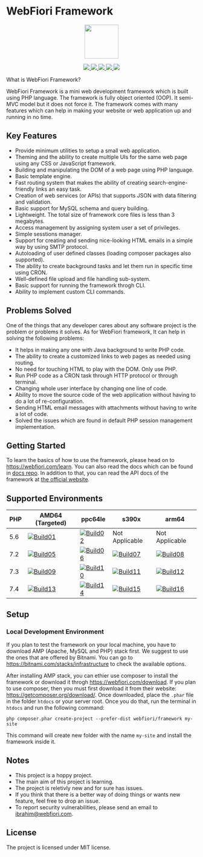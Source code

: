 # WebFiori Framework
<p align="center">
<img width="90px" hight="90px" src="https://programmingacademia.com/webfiori/themes/webfiori/images/favicon.png">
</p>
<p align="center">
  <a href="https://travis-ci.org/usernane/webfiori">
    <img src="https://travis-ci.org/usernane/webfiori.svg?branch=master">
  </a>
  <a href="https://codecov.io/gh/usernane/webfiori">
    <img src="https://codecov.io/gh/usernane/webfiori/branch/master/graph/badge.svg" />
  </a>
  <a href="https://sonarcloud.io/dashboard?id=usernane_webfiori">
      <img src="https://sonarcloud.io/api/project_badges/measure?project=usernane_webfiori&metric=alert_status" />
  </a>
  <a href="https://github.com/usernane/webfiori/releases">
      <img src="https://img.shields.io/github/release/usernane/webfiori.svg?label=latest" />
  </a>
  <img src="https://img.shields.io/packagist/dt/webfiori/framework?color=light-green">
</p>
What is WebFiori Framework?

WebFiori Framework is a mini web development framework which is built using PHP language. The framework is fully object oriented (OOP). It semi-MVC model but it does not force it. The framework comes with many features which can help in making your website or web application up and running in no time.

## Key Features
* Provide minimum utilities to setup a small web application.
* Theming and the ability to create multiple UIs for the same web page using any CSS or JavaScript framework.
* Building and manipulating the DOM of a web page using PHP language.
* Basic template engine.
* Fast routing system that makes the ability of creating search-engine-friendly links an easy task.
* Creation of web services (or APIs) that supports JSON with data filtering and validation.
* Basic support for MySQL schema and query building.
* Lightweight. The total size of framework core files is less than 3 megabytes.
* Access management by assigning system user a set of privileges.
* Simple sesstions manager.
* Support for creating and sending nice-looking HTML emails in a simple way by using SMTP protocol.
* Autoloading of user defined classes (loading composer packages also supported).
* The ability to create background tasks and let them run in specific time using CRON.
* Well-defined file upload and file handling sub-system.
* Basic support for running the framework throgh CLI.
* Ability to implement custom CLI commands.

## Problems Solved
One of the things that any developer cares about any software project is the problem or problems it solves. As for WebFiori framework, It can help in solving the following problems:
* It helps in making any one with Java background to write PHP code.
* The ability to create a customized links to web pages as needed using routing.
* No need for touching HTML to play with the DOM. Only use PHP.
* Run PHP code as a CRON task through HTTP protocol or through terminal.
* Changing whole user interface by changing one line of code.
* Ability to move the source code of the web application without having to do a lot of re-configuration.
* Sending HTML email messages with attachments without having to write a lot of code.
* Solved the issues which are found in default PHP session management implementation.

## Getting Started 
To learn the basics of how to use the framework, please head on to https://webfiori.com/learn. You can also read the docs which can be found in [docs repo](https://github.com/usernane/wf-docs). In addition to that, you can read the API docs of the framework at [the official website](https://webfiori.com/docs).

## Supported Environments 
| PHP | AMD64 (Targeted)     | ppc64le              | s390x                | arm64                |
| --- | -------------------- | -------------------- | -------------------- | -------------------- |
| 5.6 | [![Build01][01]][0]  | [![Build02][05]][0]  | Not Applicable       | Not Applicable       |
| 7.2 | [![Build05][02]][0]  | [![Build06][06]][0]  | [![Build07][09]][0]  | [![Build08][12]][0]  |
| 7.3 | [![Build09][03]][0]  | [![Build10][07]][0]  | [![Build11][10]][0]  | [![Build12][13]][0]  |
| 7.4 | [![Build13][04]][0]  | [![Build14][08]][0]  | [![Build15][11]][0]  | [![Build16][14]][0]  |

[0]: https://travis-ci.org/usernane/webfiori
[01]: https://travis-matrix-badges.herokuapp.com/repos/usernane/webfiori/branches/master/1
[02]: https://travis-matrix-badges.herokuapp.com/repos/usernane/webfiori/branches/master/2
[03]: https://travis-matrix-badges.herokuapp.com/repos/usernane/webfiori/branches/master/3
[04]: https://travis-matrix-badges.herokuapp.com/repos/usernane/webfiori/branches/master/4
[05]: https://travis-matrix-badges.herokuapp.com/repos/usernane/webfiori/branches/master/5
[06]: https://travis-matrix-badges.herokuapp.com/repos/usernane/webfiori/branches/master/6
[07]: https://travis-matrix-badges.herokuapp.com/repos/usernane/webfiori/branches/master/7
[08]: https://travis-matrix-badges.herokuapp.com/repos/usernane/webfiori/branches/master/8
[09]: https://travis-matrix-badges.herokuapp.com/repos/usernane/webfiori/branches/master/9
[10]: https://travis-matrix-badges.herokuapp.com/repos/usernane/webfiori/branches/master/10
[11]: https://travis-matrix-badges.herokuapp.com/repos/usernane/webfiori/branches/master/11
[12]: https://travis-matrix-badges.herokuapp.com/repos/usernane/webfiori/branches/master/12
[13]: https://travis-matrix-badges.herokuapp.com/repos/usernane/webfiori/branches/master/13
[14]: https://travis-matrix-badges.herokuapp.com/repos/usernane/webfiori/branches/master/14


## Setup
### Local Development Environment
If you plan to test the framework on your local machine, you have to download AMP (Apache, MySQL and PHP) stack first. 
We suggest to use the ones that are offered by Bitnami. You can go to https://bitnami.com/stacks/infrastructure to check 
the available options.

After installing AMP stack, you can ethier use composer to install the framework or download it throgh https://webfiori.com/download. If you plan to use composer, then you must first download it from their website: https://getcomposer.org/download/. Once downloaded, place the `.phar` file in the folder `htdocs` or your server root. Once you do that, run the terminal in `htdocs` and run the following command: 

```
php composer.phar create-project --prefer-dist webfiori/framework my-site
```
This command will create new folder with the name `my-site` and install the framework inside it. 


## Notes
* This project is a hoppy project. 
* The main aim of this project is learning.
* The project is reletivly new and for sure has issues.
* If you think that there is a better way of doing things or wants new feature, feel free to drop an issue.
* To report security vulnerabilities, please send an email to [ibrahim@webfiori.com](mailto:ibrahim@webfiori.com).

## License
The project is licensed under MIT license.
